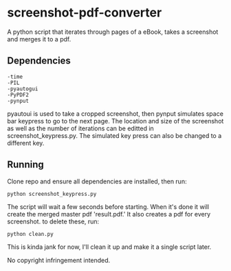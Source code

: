 # screenshot-pdf-converter

A python script that iterates through pages of a eBook, takes a screenshot and merges it to a pdf. 

## Dependencies

    -time
    -PIL
    -pyautogui
    -PyPDF2
    -pynput

pyautoui is used to take a cropped screenshot, then pynput simulates  space bar keypress to go to the next page. The location and size of the screenshot as well as the number of iterations can be editted in screenshot_keypress.py. The simulated key press can also be changed to a different key.

## Running

Clone repo and ensure all dependencies are installed, then run:
    
    python screenshot_keypress.py

The script will wait a few seconds before starting. When it's done it will create the merged master pdf 'result.pdf.' It also creates a pdf for every screenshot. to delete these, run:

    python clean.py

This is kinda jank for now, I'll clean it up and make it a single script later.


No copyright infringement intended.
